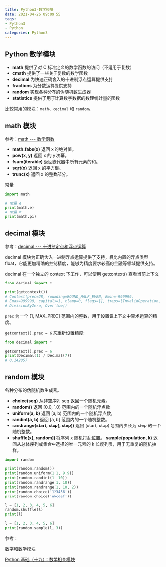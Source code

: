 ```yaml
---
title: Python3-数学模块
date: 2021-04-26 09:09:55
tags:
- Python3
- Python
categories: Python3
---
```


## Python 数学模块

* **math**	提供了对 C 标准定义的数学函数的访问（不适用于复数）
* **cmath**	提供了一些关于复数的数学函数
* **decimal** 为快速正确舍入的十进制浮点运算提供支持
* **fractions**	为分数运算提供支持
* **random** 实现各种分布的伪随机数生成器
* **statistics** 提供了用于计算数字数据的数理统计量的函数

比较常用的模块：`math`、`decimal` 和 `random`。

<!--more-->

## math 模块

参考：[math --- 数学函数](https://docs.python.org/zh-cn/3/library/math.html)

* **math.fabs(x)** 返回 x 的绝对值。
* **pow(x, y)** 返回 x 的 y 次幂。
* **fsum(iterable)** 返回迭代器中所有元素的和。
* **sqrt(x)** 返回 x 的平方根。
* **trunc(x)** 返回 x 的整数部分。

常量

```py
import math

# 常量 e
print(math.e)
# 常量 π
print(math.pi)
```

## decimal 模块

参考：[decimal --- 十进制定点和浮点运算](https://docs.python.org/zh-cn/3/library/decimal.html)

decimal 模块为正确舍入十进制浮点运算提供了支持，相比内置的浮点类型 float，它能更加精确的控制精度，能够为精度要求较高的金融等领域提供支持。

decimal 在一个独立的 context 下工作，可以使用 getcontext() 查看当前上下文

```py
from decimal import *

print(getcontext())
# Context(prec=28, rounding=ROUND_HALF_EVEN, Emin=-999999, 
# Emax=999999, capitals=1, clamp=0, flags=[], traps=[InvalidOperation, 
# DivisionByZero, Overflow])
```

`prec` 为一个 [1, MAX_PREC] 范围内的整数，用于设置该上下文中算术运算的精度。

`getcontext().prec = 6` 来重新设置精度:

```py
from decimal import *

getcontext().prec = 6
print(Decimal(1) / Decimal(7))
# 0.142857
```

## random 模块

各种分布的伪随机数生成器。

* **choice(seq)** 从非空序列 seq 返回一个随机元素。
* **random()** 返回 [0.0, 1.0) 范围内的一个随机浮点数
* **uniform(a, b)** 返回 [a, b) 范围内的一个随机浮点数。
* **randint(a, b)** 返回 [a, b] 范围内的一个随机整数。
* **randrange(start, stop[, step])** 返回 [start, stop) 范围内步长为 step 的一个随机整数。
* **shuffle(x[, random])** 将序列 x 随机打乱位置。
**sample(population, k)** 返回从总体序列或集合中选择的唯一元素的 k 长度列表，用于无重复的随机抽样。

```py
import random

print(random.random())
print(random.uniform(1.1, 9.9))
print(random.randint(1, 10))
print(random.randrange(1, 10))
print(random.randrange(1, 10, 2))
print(random.choice('123456'))
print(random.choice('abcdef'))

l = [1, 2, 3, 4, 5, 6]
random.shuffle(l)
print(l)

l = [1, 2, 3, 4, 5, 6]
print(random.sample(l, 3))
```

参考：

[数字和数学模块](https://docs.python.org/zh-cn/3/library/numeric.html)

[Python 基础（十九）：数学相关模块](https://ityard.blog.csdn.net/article/details/104085908)